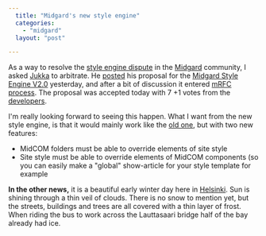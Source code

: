 ```yaml
---
  title: "Midgard's new style engine"
  categories: 
    - "midgard"
  layout: "post"

---
```

As a way to resolve the [style engine dispute][2] in the [Midgard][3] community, I asked [Jukka][4] to arbitrate. He [posted][5] his proposal for the [Midgard Style Engine V2.0][6] yesterday, and after a bit of discussion it entered [mRFC][7] [process][8]. The proposal was accepted today with 7 +1 votes from the [developers][9]. 

I'm really looking forward to seeing this happen. What I want from the new style engine, is that it would mainly work like the [old one][10], but with two new features:

* MidCOM folders must be able to override elements of site style
* Site style must be able to override elements of MidCOM components (so you
  can easily make a "global" show-article for your style template for example

__In the other news,__ it is a beautiful early winter day here in [Helsinki][1]. Sun is shining through a thin veil of clouds. There is no snow to mention yet, but the streets, buildings and trees are all covered with a thin layer of frost. When riding the bus to work across the Lauttasaari bridge half of the bay already had ice.

[1]: http://en.wikipedia.org/wiki/Helsinki
[2]: http://bergie.iki.fi/midcom-permalink-a0a1f2a3b8131351836d4300a41aae01
[3]: http://www.midgard-project.org/
[4]: http://yukatan.fi/display/yukatan/Yukatan
[5]: http://permalink.gmane.org/gmane.comp.web.midgard.devel/6189
[6]: http://www.midgard-project.org/midcom-permalink-927ced1821c189bed7d6570d2e33fe4d
[7]: http://www.midgard-project.org/midcom-permalink-362412f4af67350c4b3edaa4cb7c2df4
[8]: http://www.midgard-project.org/midcom-permalink-86c0ba7e8acdb1dbd03c95c89e07e9a7
[9]: http://www.midgard-project.org/community/whoswho/
[10]: http://www.midgard-project.org/midcom-permalink-2732f47bbdf5a868fd7811d696886149